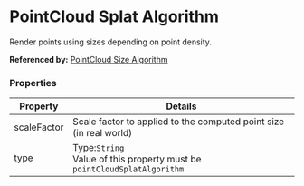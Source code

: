 # PointCloud Splat Algorithm

Render points using sizes depending on point density.

**Referenced by:** [PointCloud Size Algorithm](pointSizeAlgorithm.md)

### Properties

| Property | Details
| --- | ---
| scaleFactor | Scale factor to applied to the computed point size (in real world)
| type | Type:`String`<br>Value of this property must be `pointCloudSplatAlgorithm`



